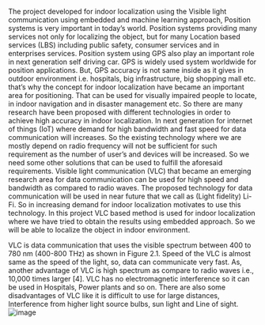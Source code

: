 The project developed for indoor localization using the Visible light communication using embedded and machine learning approach, 
Position systems is very important in today’s world. Position systems providing many services not only for localizing the object, but for many Location based services (LBS) including public safety, consumer services and in enterprises services. Position system using GPS also play an important role in next generation self driving car. GPS is widely used system worldwide for position applications. But, GPS accuracy is not same  inside as it gives in outdoor environment i.e. hospitals, big infrastructure, big shopping mall etc. that’s why the concept for indoor localization have became an important area for positioning. That can be used for visually impaired people to locate, in indoor navigation and in disaster management etc. So there are many research have been proposed with different technologies in order to achieve high accuracy in indoor localization.
In next generation for internet of things (IoT) where demand for high bandwidth and fast speed for data communication will increases. So the existing technology where we are mostly depend on radio frequency will not be sufficient for such requirement as the number of user’s and devices will be increased. So we need some other solutions that can be used to fulfill the aforesaid requirements. Visible light communication (VLC) that became an emerging research area for data communication can be used for high speed and bandwidth as compared to radio waves. 
The proposed technology for data communication will be used in near future that we call as (Light fidelity) Li-Fi. So in increasing demand for indoor localization motivates to use this technology. In this project VLC based method is used for indoor localization where we have tried to obtain the results using embedded approach. So we will be able to localize the object in indoor environment.                      
 
VLC is data communication that uses the visible spectrum between 400 to 780 nm (400-800 THz) as shown in Figure 2.1. Speed of the VLC is almost same as the speed of the light, so, data can communicate very fast. As, another advantage of VLC is high spectrum as compare to radio waves i.e., 10,000 times larger [4]. VLC has no electromagnetic interference so it can be used in Hospitals, Power plants and so on. There are also some disadvantages of VLC like it is difficult to use for large distances, Interference from higher light source bulbs, sun light and Line of sight.   
 ![image](https://user-images.githubusercontent.com/32608510/38634698-f3b3736e-3de0-11e8-82a7-7129f587fb59.png)
